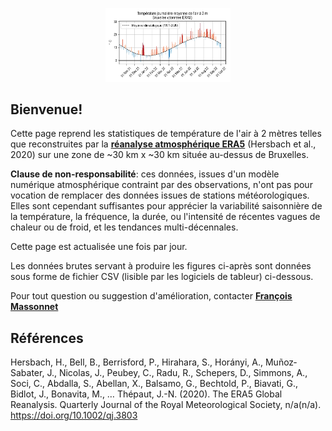 <p align="center">
<img src="./figs/last_1yr.png" width="200">
</p>

## Bienvenue!
Cette page reprend les statistiques de température de l'air à 2 mètres telles que reconstruites par la **[réanalyse atmosphérique ERA5](https://rmets.onlinelibrary.wiley.com/doi/10.1002/qj.3803)** (Hersbach et al., 2020) sur une zone de ~30 km x ~30 km située au-dessus de Bruxelles. 

**Clause de non-responsabilité**: ces données, issues d'un modèle numérique atmosphérique contraint par des observations, n'ont pas pour vocation de remplacer des données issues de stations météorologiques. Elles sont cependant suffisantes pour apprécier la variabilité saisonnière de la température, la fréquence, la durée, ou l'intensité de récentes vagues de chaleur ou de froid, et les tendances multi-décennales.


Cette page est actualisée une fois par jour.

Les données brutes servant à produire les figures ci-après sont données sous forme de fichier CSV (lisible par les logiciels de tableur) ci-dessous.

Pour tout question ou suggestion d'amélioration, contacter **[François Massonnet](mailto:francois.massonnet@uclouvain.be)**


## Références
Hersbach, H., Bell, B., Berrisford, P., Hirahara, S., Horányi, A., Muñoz‐Sabater, J., Nicolas, J., Peubey, C., Radu, R., Schepers, D., Simmons, A., Soci, C., Abdalla, S., Abellan, X., Balsamo, G., Bechtold, P., Biavati, G., Bidlot, J., Bonavita, M., … Thépaut, J.-N. (2020). The ERA5 Global Reanalysis. Quarterly Journal of the Royal Meteorological Society, n/a(n/a). https://doi.org/10.1002/qj.3803


